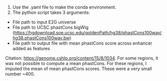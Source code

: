 1. Use the .yaml file to make the conda environment.
2. The python script takes 3 arguments:
- File path to input E2G universe
- File path to UCSC phastCons bigWig (https://hgdownload.soe.ucsc.edu/goldenPath/hg38/phastCons100way/hg38.phastCons100way.bw)
- File path to output file with mean phastCons score across enhancer added as features

Citation: https://genome.cshlp.org/content/15/8/1034. For some regions, it was not possible to compute a mean phastCons. For these regions, I imputed the mean of mean phastCons scores. These were a very small number ~400.

